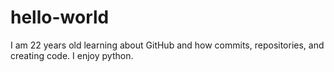 # hello-world
I am 22 years old learning about GitHub and how commits, repositories, and creating code. I enjoy python.
